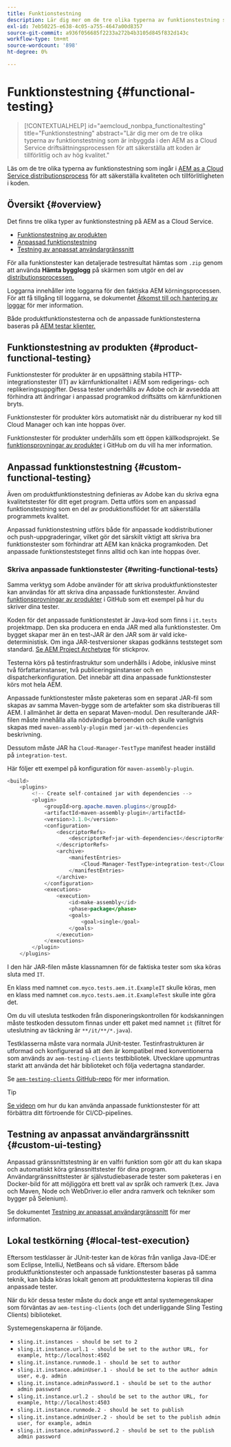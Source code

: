 ```yaml
---
title: Funktionstestning
description: Lär dig mer om de tre olika typerna av funktionstestning som är inbyggda i den AEM as a Cloud Service driftsättningsprocessen för att säkerställa att koden är tillförlitlig och av hög kvalitet.
exl-id: 7eb50225-e638-4c05-a755-4647a00d8357
source-git-commit: a936f056685f2233a272b4b3105d845f832d143c
workflow-type: tm+mt
source-wordcount: '898'
ht-degree: 0%

---
```



# Funktionstestning {#functional-testing}

>[!CONTEXTUALHELP]
>id="aemcloud_nonbpa_functionaltesting"
>title="Funktionstestning"
>abstract="Lär dig mer om de tre olika typerna av funktionstestning som är inbyggda i den AEM as a Cloud Service driftsättningsprocessen för att säkerställa att koden är tillförlitlig och av hög kvalitet."

Läs om de tre olika typerna av funktionstestning som ingår i [AEM as a Cloud Service distributionsprocess](/help/implementing/cloud-manager/deploy-code.md) för att säkerställa kvaliteten och tillförlitligheten i koden.

## Översikt {#overview}

Det finns tre olika typer av funktionstestning på AEM as a Cloud Service.

* [Funktionstestning av produkten](#product-functional-testing)
* [Anpassad funktionstestning](#custom-functional-testing)
* [Testning av anpassat användargränssnitt](#custom-ui-testing)

För alla funktionstester kan detaljerade testresultat hämtas som `.zip` genom att använda **Hämta bygglogg** på skärmen som utgör en del av [distributionsprocessen.](/help/implementing/cloud-manager/deploy-code.md)

Loggarna innehåller inte loggarna för den faktiska AEM körningsprocessen. För att få tillgång till loggarna, se dokumentet [Åtkomst till och hantering av loggar](/help/implementing/cloud-manager/manage-logs.md) för mer information.

Både produktfunktionstesterna och de anpassade funktionstesterna baseras på [AEM testar klienter.](https://github.com/adobe/aem-testing-clients)

## Funktionstestning av produkten {#product-functional-testing}

Funktionstester för produkter är en uppsättning stabila HTTP-integrationstester (IT) av kärnfunktionalitet i AEM som redigerings- och replikeringsuppgifter. Dessa tester underhålls av Adobe och är avsedda att förhindra att ändringar i anpassad programkod driftsätts om kärnfunktionen bryts.

Funktionstester för produkter körs automatiskt när du distribuerar ny kod till Cloud Manager och kan inte hoppas över.

Funktionstester för produkter underhålls som ett öppen källkodsprojekt. Se [funktionsprovningar av produkter](https://github.com/adobe/aem-test-samples/tree/aem-cloud/smoke) i GitHub om du vill ha mer information.

## Anpassad funktionstestning {#custom-functional-testing}

Även om produktfunktionstestning definieras av Adobe kan du skriva egna kvalitetstester för ditt eget program. Detta utförs som en anpassad funktionstestning som en del av produktionsflödet för att säkerställa programmets kvalitet.

Anpassad funktionstestning utförs både för anpassade koddistributioner och push-uppgraderingar, vilket gör det särskilt viktigt att skriva bra funktionstester som förhindrar att AEM kan knäcka programkoden. Det anpassade funktionsteststeget finns alltid och kan inte hoppas över.

### Skriva anpassade funktionstester {#writing-functional-tests}

Samma verktyg som Adobe använder för att skriva produktfunktionstester kan användas för att skriva dina anpassade funktionstester. Använd [funktionsprovningar av produkter](https://github.com/adobe/aem-test-samples/tree/aem-cloud/smoke) i GitHub som ett exempel på hur du skriver dina tester.

Koden för det anpassade funktionstestet är Java-kod som finns i `it.tests` projektmapp. Den ska producera en enda JAR med alla funktionstester. Om bygget skapar mer än en test-JAR är den JAR som är vald icke-deterministisk. Om inga JAR-testversioner skapas godkänns teststeget som standard. [Se AEM Project Archetype](https://github.com/adobe/aem-project-archetype/tree/develop/src/main/archetype/it.tests) för stickprov.

Testerna körs på testinfrastruktur som underhålls i Adobe, inklusive minst två författarinstanser, två publiceringsinstanser och en dispatcherkonfiguration. Det innebär att dina anpassade funktionstester körs mot hela AEM.

Anpassade funktionstester måste paketeras som en separat JAR-fil som skapas av samma Maven-bygge som de artefakter som ska distribueras till AEM. I allmänhet är detta en separat Maven-modul. Den resulterande JAR-filen måste innehålla alla nödvändiga beroenden och skulle vanligtvis skapas med `maven-assembly-plugin` med `jar-with-dependencies` beskrivning.

Dessutom måste JAR ha `Cloud-Manager-TestType` manifest header inställd på `integration-test`.

Här följer ett exempel på konfiguration för `maven-assembly-plugin`.

```java
<build>
    <plugins>
        <!-- Create self-contained jar with dependencies -->
        <plugin>
            <groupId>org.apache.maven.plugins</groupId>
            <artifactId>maven-assembly-plugin</artifactId>
            <version>3.1.0</version>
            <configuration>
                <descriptorRefs>
                    <descriptorRef>jar-with-dependencies</descriptorRef>
                </descriptorRefs>
                <archive>
                    <manifestEntries>
                        <Cloud-Manager-TestType>integration-test</Cloud-Manager-TestType>
                    </manifestEntries>
                </archive>
            </configuration>
            <executions>
                <execution>
                    <id>make-assembly</id>
                    <phase>package</phase>
                    <goals>
                        <goal>single</goal>
                    </goals>
                </execution>
            </executions>
        </plugin>
    </plugins>
```

I den här JAR-filen måste klassnamnen för de faktiska tester som ska köras sluta med `IT`.

En klass med namnet `com.myco.tests.aem.it.ExampleIT` skulle köras, men en klass med namnet `com.myco.tests.aem.it.ExampleTest` skulle inte göra det.

Om du vill utesluta testkoden från disponeringskontrollen för kodskanningen måste testkoden dessutom finnas under ett paket med namnet `it` (filtret för uteslutning av täckning är `**/it/**/*.java`).

Testklasserna måste vara normala JUnit-tester. Testinfrastrukturen är utformad och konfigurerad så att den är kompatibel med konventionerna som används av `aem-testing-clients` testbibliotek. Utvecklare uppmuntras starkt att använda det här biblioteket och följa vedertagna standarder.

Se [`aem-testing-clients` GitHub-repo](https://github.com/adobe/aem-testing-clients) för mer information.

>[!TIP]
>
>[Se videon](https://www.youtube.com/watch?v=yJX6r3xRLHU) om hur du kan använda anpassade funktionstester för att förbättra ditt förtroende för CI/CD-pipelines.

## Testning av anpassat användargränssnitt {#custom-ui-testing}

Anpassad gränssnittstestning är en valfri funktion som gör att du kan skapa och automatiskt köra gränssnittstester för dina program. Användargränssnittstester är självstudiebaserade tester som paketeras i en Docker-bild för att möjliggöra ett brett val av språk och ramverk (t.ex. Java och Maven, Node och WebDriver.io eller andra ramverk och tekniker som bygger på Selenium).

Se dokumentet [Testning av anpassat användargränssnitt](/help/implementing/cloud-manager/ui-testing.md#custom-ui-testing) för mer information.

## Lokal testkörning {#local-test-execution}

Eftersom testklasser är JUnit-tester kan de köras från vanliga Java-IDE:er som Eclipse, IntelliJ, NetBeans och så vidare. Eftersom både produktfunktionstester och anpassade funktionstester baseras på samma teknik, kan båda köras lokalt genom att produkttesterna kopieras till dina anpassade tester.

När du kör dessa tester måste du dock ange ett antal systemegenskaper som förväntas av `aem-testing-clients` (och det underliggande Sling Testing Clients) biblioteket.

Systemegenskaperna är följande.

* `sling.it.instances - should be set to 2`
* `sling.it.instance.url.1 - should be set to the author URL, for example, http://localhost:4502`
* `sling.it.instance.runmode.1 - should be set to author`
* `sling.it.instance.adminUser.1 - should be set to the author admin user, e.g. admin`
* `sling.it.instance.adminPassword.1 - should be set to the author admin password`
* `sling.it.instance.url.2 - should be set to the author URL, for example, http://localhost:4503`
* `sling.it.instance.runmode.2 - should be set to publish`
* `sling.it.instance.adminUser.2 - should be set to the publish admin user, for example, admin`
* `sling.it.instance.adminPassword.2 - should be set to the publish admin password`
